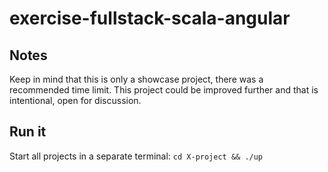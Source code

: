 # exercise-fullstack-scala-angular

## Notes

Keep in mind that this is only a showcase project, there was a recommended time limit.
This project could be improved further and that is intentional, open for discussion.

## Run it

Start all projects in a separate terminal: `cd X-project && ./up`
